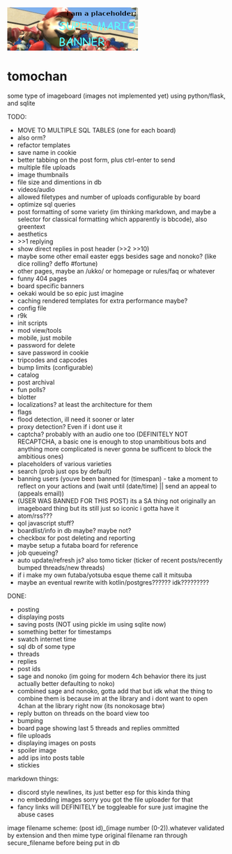 ![silly mario banner that says "i am a placeholder: SUPER MARIO BANNER" and the picture is a bunch of fucked up marios in gm_construct](static/banners/placeholderbanner.png)
# tomochan

some type of imageboard (images not implemented yet) using python/flask, and sqlite

TODO:
- MOVE TO MULTIPLE SQL TABLES (one for each board)
- also orm?
- refactor templates
- save name in cookie
- better tabbing on the post form, plus ctrl-enter to send
- multiple file uploads
- image thumbnails
- file size and dimentions in db
- videos/audio
- allowed filetypes and number of uploads configurable by board
- optimize sql queries
- post formatting of some variety (im thinking markdown, and maybe a selector for classical formatting which apparently is bbcode), also greentext
- aesthetics
- \>\>1 replying
- show direct replies in post header (\>\>2 \>\>10)
- maybe some other email easter eggs besides sage and nonoko? (like dice rolling? deffo #fortune)
- other pages, maybe an /ukko/ or homepage or rules/faq or whatever
- funny 404 pages
- board specific banners
- oekaki would be so epic just imagine
- caching rendered templates for extra performance maybe?
- config file
- r9k
- init scripts
- mod view/tools
- mobile, just mobile
- password for delete
- save password in cookie
- tripcodes and capcodes
- bump limits (configurable)
- catalog
- post archival
- fun polls?
- blotter
- localizations? at least the architecture for them
- flags
- flood detection, ill need it sooner or later
- proxy detection? Even if i dont use it
- captcha? probably with an audio one too (DEFINITELY NOT RECAPTCHA, a basic one is enough to stop unambitious bots and anything more complicated is never gonna be sufficent to block the ambitious ones)
- placeholders of various varieties
- search (prob just ops by default)
- banning users (youve been banned for (timespan) - take a moment to reflect on your actions and (wait until (date/time) || send an appeal to (appeals email))
- (USER WAS BANNED FOR THIS POST) its a SA thing not originally an imageboard thing but its still just so iconic i gotta have it
- atom/rss???
- qol javascript stuff?
- boardlist/info in db maybe? maybe not?
- checkbox for post deleting and reporting
- maybe setup a futaba board for reference
- job queueing?
- auto update/refresh js? also tomo ticker (ticker of recent posts/recently bumped threads/new threads)
- if i make my own futaba/yotsuba esque theme call it mitsuba
- maybe an eventual rewrite with kotlin/postgres?????? idk?????????

DONE:
- posting
- displaying posts
- saving posts (NOT using pickle im using sqlite now)
- something better for timestamps
- swatch internet time
- sql db of some type
- threads
- replies
- post ids
- sage and nonoko (im going for modern 4ch behavior there its just actually better defaulting to noko)
- combined sage and nonoko, gotta add that but idk what the thing to combine them is because im at the library and i dont want to open 4chan at the library right now (its nonokosage btw)
- reply button on threads on the board view too
- bumping
- board page showing last 5 threads and replies ommitted
- file uploads
- displaying images on posts
- spoiler image
- add ips into posts table
- stickies



markdown things:
- discord style newlines, its just better esp for this kinda thing
- no embedding images sorry you got the file uploader for that
- fancy links will DEFINITELY be toggleable for sure just imagine the abuse cases

image filename scheme:
(post id)_(image number (0-2)).whatever
validated by extension and then mime type
original filename ran through secure_filename before being put in db
